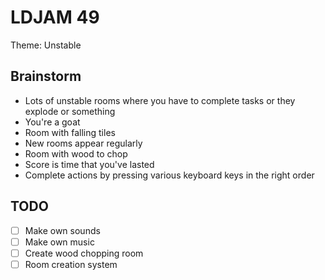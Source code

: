 # LDJAM 49
Theme: Unstable

## Brainstorm
- Lots of unstable rooms where you have to complete tasks or they explode or something
- You're a goat
- Room with falling tiles
- New rooms appear regularly
- Room with wood to chop
- Score is time that you've lasted
- Complete actions by pressing various keyboard keys in the right order

## TODO
- [ ] Make own sounds
- [ ] Make own music
- [ ] Create wood chopping room
- [ ] Room creation system